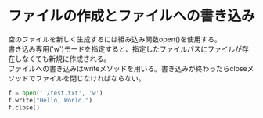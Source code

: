 # ファイルの作成とファイルへの書き込み
空のファイルを新しく生成するには組み込み関数open()を使用する。<br>
書き込み専用('w')モードを指定すると、指定したファイルパスにファイルが存在しなくても新規に作成される。<br>
ファイルへの書き込みはwriteメソッドを用いる。書き込みが終わったらcloseメソッドでファイルを閉じなければならない。

```python
f = open('./test.txt', 'w')
f.write("Hello, World.")
f.close()
```